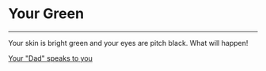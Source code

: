 # Your Green
---

Your skin is bright green and your eyes are pitch black. What will happen!

[Your "Dad" speaks to you](language.md)
